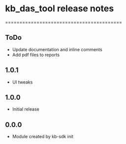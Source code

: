 # kb_das_tool release notes
=========================================

ToDo
-----
* Update documentation and inline comments
* Add pdf files to reports

1.0.1
-----
* UI tweaks

1.0.0
-----
* Initial release

0.0.0
-----
* Module created by kb-sdk init
